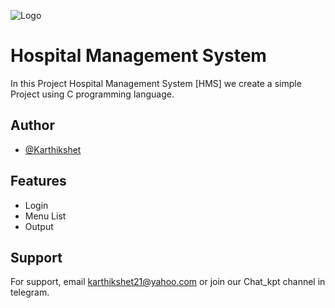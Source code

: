 
![Logo](https://i.postimg.cc/ht9DSCTM/logo.png)


# Hospital Management System

In this Project Hospital Management System [HMS]
we create a simple Project using C programming language.




## Author

- [@Karthikshet](https://www.github.com/Karthikshet)


## Features

- Login 
- Menu List
- Output




## Support

For support, email karthikshet21@yahoo.com or join our Chat_kpt channel in telegram.

